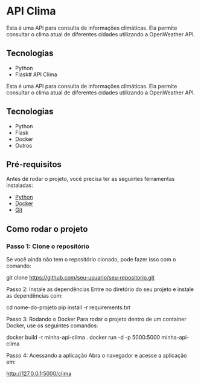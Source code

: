 # API Clima

Esta é uma API para consulta de informações climáticas. Ela permite consultar o clima atual de diferentes cidades utilizando a OpenWeather API.

## Tecnologias

- Python
- Flask# API Clima

Esta é uma API para consulta de informações climáticas. Ela permite consultar o clima atual de diferentes cidades utilizando a OpenWeather API.

## Tecnologias

- Python
- Flask
- Docker
- Outros

## Pré-requisitos

Antes de rodar o projeto, você precisa ter as seguintes ferramentas instaladas:

- [Python](https://www.python.org/downloads/)
- [Docker](https://www.docker.com/get-started)
- [Git](https://git-scm.com/)

## Como rodar o projeto

### Passo 1: Clone o repositório
Se você ainda não tem o repositório clonado, pode fazer isso com o comando:

git clone https://github.com/seu-usuario/seu-repositorio.git

 Passo 2: Instale as dependências
Entre no diretório do seu projeto e instale as dependências com:

cd nome-do-projeto
pip install -r requirements.txt

 Passo 3: Rodando o Docker
Para rodar o projeto dentro de um container Docker, use os seguintes comandos:

docker build -t minha-api-clima .
docker run -d -p 5000:5000 minha-api-clima

 Passo 4: Acessando a aplicação
Abra o navegador e acesse a aplicação em:

http://127.0.0.1:5000/clima
